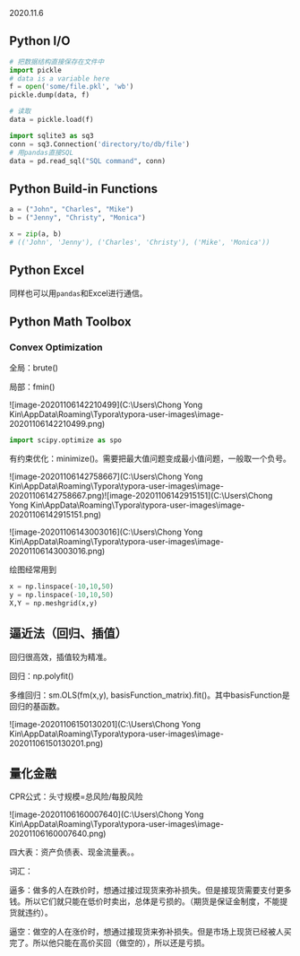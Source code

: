 2020.11.6



## Python I/O

```python
# 把数据结构直接保存在文件中
import pickle
# data is a variable here
f = open('some/file.pkl', 'wb')
pickle.dump(data, f)

# 读取
data = pickle.load(f)
```



```python
import sqlite3 as sq3
conn = sq3.Connection('directory/to/db/file')
# 用pandas直接SQL
data = pd.read_sql("SQL command", conn)
```



## Python Build-in Functions

```python
a = ("John", "Charles", "Mike")
b = ("Jenny", "Christy", "Monica")

x = zip(a, b)
# (('John', 'Jenny'), ('Charles', 'Christy'), ('Mike', 'Monica'))
```



## Python Excel

同样也可以用`pandas`和Excel进行通信。



## Python Math Toolbox

### Convex Optimization

全局：brute()

局部：fmin()

![image-20201106142210499](C:\Users\Chong Yong Kin\AppData\Roaming\Typora\typora-user-images\image-20201106142210499.png)

```python
import scipy.optimize as spo
```

有约束优化：minimize()。需要把最大值问题变成最小值问题，一般取一个负号。

![image-20201106142758667](C:\Users\Chong Yong Kin\AppData\Roaming\Typora\typora-user-images\image-20201106142758667.png)![image-20201106142915151](C:\Users\Chong Yong Kin\AppData\Roaming\Typora\typora-user-images\image-20201106142915151.png)

![image-20201106143003016](C:\Users\Chong Yong Kin\AppData\Roaming\Typora\typora-user-images\image-20201106143003016.png)



绘图经常用到

```python
x = np.linspace(-10,10,50)
y = np.linspace(-10,10,50)
X,Y = np.meshgrid(x,y)
```



## 逼近法（回归、插值）

回归很高效，插值较为精准。

回归：np.polyfit()

多维回归：sm.OLS(fm(x,y), basisFunction_matrix).fit()。其中basisFunction是回归的基函数。

![image-20201106150130201](C:\Users\Chong Yong Kin\AppData\Roaming\Typora\typora-user-images\image-20201106150130201.png)



## 量化金融

CPR公式：头寸规模=总风险/每股风险

![image-20201106160007640](C:\Users\Chong Yong Kin\AppData\Roaming\Typora\typora-user-images\image-20201106160007640.png)

四大表：资产负债表、现金流量表。。

词汇：

逼多：做多的人在跌价时，想通过接过现货来弥补损失。但是接现货需要支付更多钱。所以它们就只能在低价时卖出，总体是亏损的。（期货是保证金制度，不能提货就违约）。

逼空：做空的人在涨价时，想通过接现货来弥补损失。但是市场上现货已经被人买完了。所以他只能在高价买回（做空的），所以还是亏损。

